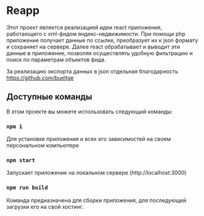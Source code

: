 # Reapp

Этот проект является реализацией идеи react приложения, работающего с xml-фидом яндекс-недвижимости. При помощи php приложение получает данные по ссылке, преобразует их к json формату и сохраняет на сервере. Далее react обрабатывает и выводит эти данные в приложение, позволяя осуществлять удобную фильтрацию и поиск по параметрам объектов фида.

За реализацию экспорта данных в json отдельная благодарность https://github.com/bueltge

## Доступные команды

В этом проекте вы можете использовать следующий команды:

### `npm i`

Для установке приложения и всех его зависимостей на своем персональном компьютере

### `npm start`

Запускает приложение на локальном сервере (http://localhost:3000)


### `npm run build`

Команда предназначена для сборки приложения, для последующей загрузки его на свой хостинг.
